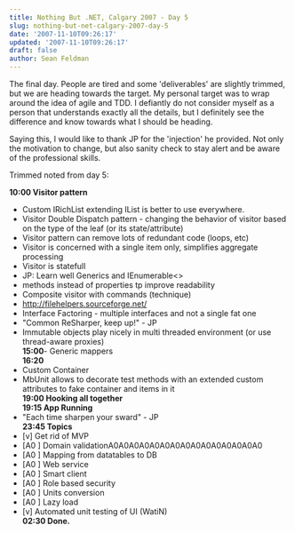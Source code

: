 ```yaml
---
title: Nothing But .NET, Calgary 2007 - Day 5
slug: nothing-but-net-calgary-2007-day-5
date: '2007-11-10T09:26:17'
updated: '2007-11-10T09:26:17'
draft: false
author: Sean Feldman
---
```



The final day. People are tired and some 'deliverables' are slightly trimmed, but we are heading towards the target. My personal target was to wrap around the idea of agile and TDD. I defiantly do not consider myself as a person that understands exactly all the details, but I definitely see the difference and know towards what I should be heading.

Saying this, I would like to thank JP for the 'injection' he provided. Not only the motivation to change, but also sanity check to stay alert and be aware of the professional skills.

Trimmed noted from day 5:

**10:00 Visitor pattern**   
- Custom IRichList extending IList is better to use everywhere.   
- Visitor Double Dispatch pattern - changing the behavior of visitor based on the type of the leaf (or its state/attribute)   
- Visitor pattern can remove lots of redundant code (loops, etc)   
- Visitor is concerned with a single item only, simplifies aggregate processing   
- Visitor is statefull   
- JP: Learn well Generics and IEnumerable<>   
- methods instead of properties tp improve readability   
- Composite visitor with commands (technique)   
- <http://filehelpers.sourceforge.net/>   
- Interface Factoring - multiple interfaces and not a single fat one   
- "Common ReSharper, keep up!" - JP   
- Immutable objects play nicely in multi threaded environment (or use thread-aware proxies)   
**15:00**- Generic mappers   
**16:20**   
- Custom Container   
- MbUnit allows to decorate test methods with an extended custom attributes to fake container and items in it   
**19:00 Hooking all together**   
**19:15 App Running**   
- "Each time sharpen your sward" - JP   
**23:45 Topics**   
- [v] Get rid of MVP   
- [A0 ] Domain validationA0A0A0A0A0A0A0A0A0A0A0A0A0A0A0   
- [A0 ] Mapping from datatables to DB   
- [A0 ] Web service   
- [A0 ] Smart client   
- [A0 ] Role based security   
- [A0 ] Units conversion   
- [A0 ] Lazy load   
- [v] Automated unit testing of UI (WatiN)   
**02:30 Done.**


